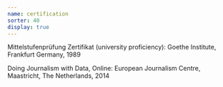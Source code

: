 ```yaml
---
name: certification
sorter: 40
display: true
---
```


  Mittelstufenprüfung Zertifikat (university proficiency):
    Goethe Institute, Frankfurt Germany, 1989

  Doing Journalism with Data, Online:
    European Journalism Centre, Maastricht, The Netherlands, 2014
